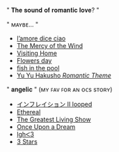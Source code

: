 " 𝐓𝐡𝐞 𝐬𝐨𝐮𝐧𝐝 𝐨𝐟 𝐫𝐨𝐦𝐚𝐧𝐭𝐢𝐜 𝐥𝐨𝐯𝐞? "

 " ᴍᴀʏʙᴇ... "
- [l’amore dice ciao](https://youtu.be/M4mB_z39SD8?si=t7LNC0vkd1oLToi2)
- [The Mercy of the Wind](https://youtu.be/DX6QHjx_RYw?si=xNqCWsKVI2FZXJPF)
- [Visiting Home](https://youtu.be/ofA99CchGtM?si=Fgsx66eYJlt17FFw)
- [Flowers day](https://youtu.be/Q6CmyFu2Pak?si=Srlj7Inw3YAbGnhT)
- [fish in the pool](https://youtu.be/ge-OARWV9sE?si=sEI_f5wZTefohl8c)
- [Yu Yu Hakusho *Romantic Theme*](https://youtu.be/k8aAJ4_tSi8?si=Ujlp5pMOZH7i2dfk)

 " 𝐚𝐧𝐠𝐞𝐥𝐢𝐜 " (ᴍʏ ꜰᴀᴠ ꜰᴏʀ ᴀɴ ᴏᴄs sᴛᴏʀʏ)
 - [インフレイション II looped](https://youtu.be/ZIRNfRvIwE4?si=_IpcJq1pnpDOTh_r)
 - [Ethereal](https://youtu.be/sYvqEh0Wdec?si=8fvHymiVLDjq8QiR)
 - [The Greatest Living Show](https://youtu.be/qFow8LkHtlU?si=UXPNuvaAineH4TlY)
 - [Once Upon a Dream](https://youtu.be/8Y2BHJIQFNY?si=ug9TN3rhgig624bV)
 - [lghᐸ3](https://youtu.be/z4f5VbcLA-Q?si=JJmzCOJjG6c216aU)
 - [3 Stars](https://youtu.be/iQJ-FY7lrkU?si=Do8e1vqaPRBCXTWq)

